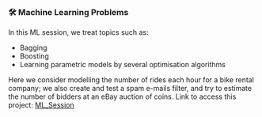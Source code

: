 ### 🛠 Machine Learning Problems

In this ML session, we treat topics such as:

- Bagging
- Boosting
- Learning parametric models by several optimisation algorithms

Here we consider modelling the number of rides each hour for a bike rental company; we also create and test a spam e-mails filter, and try to estimate the number of bidders at an eBay auction of coins. Link to access this project: [ML_Session](https://quantgang.github.io/MachineLearning_P2/)  
